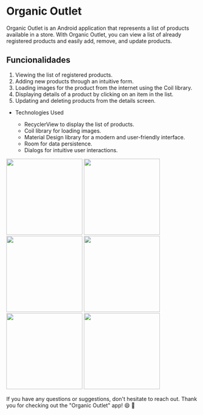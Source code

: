 

# Organic Outlet

Organic Outlet is an Android application that represents a list of products available in a store. With Organic Outlet, you can view a list of already registered products and easily add, remove, and update products.

## Funcionalidades

1. Viewing the list of registered products.
2. Adding new products through an intuitive form.
3. Loading images for the product from the internet using the Coil library.
4. Displaying details of a product by clicking on an item in the list.
5. Updating and deleting products from the details screen.

  - Technologies Used

    - RecyclerView to display the list of products.
    - Coil library for loading images.
    - Material Design library for a modern and user-friendly interface.
    - Room for data persistence.
    - Dialogs for intuitive user interactions.
   

<img src="https://github.com/LiviaCarv/Organic-Outlet/assets/112710454/38c9f11e-254d-441b-8d7a-8d4eef1c050d" width="200" />
<img src="https://github.com/LiviaCarv/Organic-Outlet/assets/112710454/2c1d9155-5491-477d-a960-cd588917adab" width="200" />
<img src="https://github.com/LiviaCarv/Organic-Outlet/assets/112710454/4bb7a0dc-0a33-4855-aee1-79e87b3e1322" width="200" />


<img src="https://github.com/LiviaCarv/Organic-Outlet/assets/112710454/b9b1300c-b161-4953-b815-73878befdf62" width="200" />
<img src="https://github.com/LiviaCarv/Organic-Outlet/assets/112710454/55b2babb-50de-47ac-be61-c13f9f903906" width="200" />
<img src="https://github.com/LiviaCarv/Organic-Outlet/assets/112710454/af424eff-19ab-40c1-89cd-9b8d4d72acba" width="200" />

If you have any questions or suggestions, don't hesitate to reach out. Thank you for checking out the "Organic Outlet" app! :smile: :rocket:

